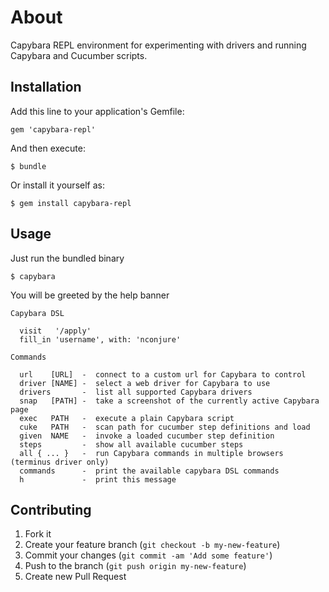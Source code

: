 # About

Capybara REPL environment for experimenting with drivers and running Capybara and Cucumber scripts.

## Installation

Add this line to your application's Gemfile:

    gem 'capybara-repl'

And then execute:

    $ bundle

Or install it yourself as:

    $ gem install capybara-repl

## Usage

Just run the bundled binary

    $ capybara


You will be greeted by the help banner

    Capybara DSL

      visit   '/apply'
      fill_in 'username', with: 'nconjure'

    Commands

      url    [URL]  -  connect to a custom url for Capybara to control
      driver [NAME] -  select a web driver for Capybara to use
      drivers       -  list all supported Capybara drivers
      snap   [PATH] -  take a screenshot of the currently active Capybara page
      exec   PATH   -  execute a plain Capybara script
      cuke   PATH   -  scan path for cucumber step definitions and load
      given  NAME   -  invoke a loaded cucumber step definition
      steps         -  show all available cucumber steps
      all { ... }   -  run Capybara commands in multiple browsers (terminus driver only)
      commands      -  print the available capybara DSL commands
      h             -  print this message


## Contributing

1. Fork it
2. Create your feature branch (`git checkout -b my-new-feature`)
3. Commit your changes (`git commit -am 'Add some feature'`)
4. Push to the branch (`git push origin my-new-feature`)
5. Create new Pull Request
